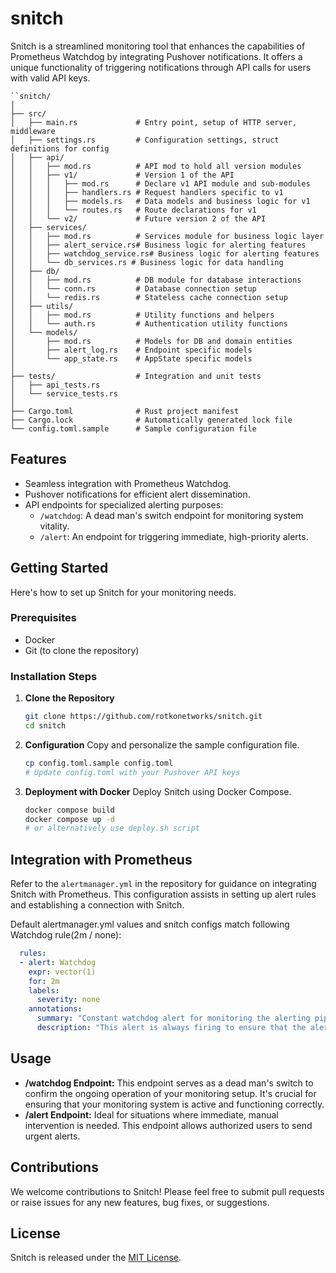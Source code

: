 # snitch

Snitch is a streamlined monitoring tool that enhances the capabilities
of Prometheus Watchdog by integrating Pushover notifications. It offers
a unique functionality of triggering notifications through API calls for
users with valid API keys.


```
``snitch/
│
├── src/
│   ├── main.rs             # Entry point, setup of HTTP server, middleware
│   ├── settings.rs         # Configuration settings, struct definitions for config
│   ├── api/
│   │   ├── mod.rs          # API mod to hold all version modules
│   │   ├── v1/             # Version 1 of the API
│   │   │   ├── mod.rs      # Declare v1 API module and sub-modules
│   │   │   ├── handlers.rs # Request handlers specific to v1
│   │   │   ├── models.rs   # Data models and business logic for v1
│   │   │   └── routes.rs   # Route declarations for v1
│   │   └── v2/             # Future version 2 of the API
│   ├── services/
│   │   ├── mod.rs          # Services module for business logic layer
│   │   ├── alert_service.rs# Business logic for alerting features
│   │   ├── watchdog_service.rs# Business logic for alerting features
│   │   └── db_services.rs # Business logic for data handling
│   ├── db/
│   │   ├── mod.rs          # DB module for database interactions
│   │   └── conn.rs         # Database connection setup
│   │   └── redis.rs        # Stateless cache connection setup
│   ├── utils/
│   │   ├── mod.rs          # Utility functions and helpers
│   │   └── auth.rs         # Authentication utility functions
│   └── models/
│       ├── mod.rs          # Models for DB and domain entities
│       ├── alert_log.rs    # Endpoint specific models
│       └── app_state.rs    # AppState specific models
│
├── tests/                  # Integration and unit tests
│   ├── api_tests.rs
│   └── service_tests.rs
│
├── Cargo.toml              # Rust project manifest
├── Cargo.lock              # Automatically generated lock file
└── config.toml.sample      # Sample configuration file
```

## Features
- Seamless integration with Prometheus Watchdog.
- Pushover notifications for efficient alert dissemination.
- API endpoints for specialized alerting purposes:
  - `/watchdog`: A dead man's switch endpoint for monitoring system vitality.
  - `/alert`: An endpoint for triggering immediate, high-priority alerts.

## Getting Started

Here's how to set up Snitch for your monitoring needs.

### Prerequisites
- Docker
- Git (to clone the repository)

### Installation Steps

1. **Clone the Repository**
   ```bash
   git clone https://github.com/rotkonetworks/snitch.git
   cd snitch
   ```

2. **Configuration**
   Copy and personalize the sample configuration file.
   ```bash
   cp config.toml.sample config.toml
   # Update config.toml with your Pushover API keys
   ```

3. **Deployment with Docker**
   Deploy Snitch using Docker Compose.
   ```bash
   docker compose build
   docker compose up -d
   # or alternatively use deploy.sh script
   ```

## Integration with Prometheus

Refer to the `alertmanager.yml` in the repository for guidance on integrating
Snitch with Prometheus. This configuration assists in setting up alert rules
and establishing a connection with Snitch.

Default alertmanager.yml values and snitch configs match following Watchdog rule(2m / none):
```yaml
  rules:
  - alert: Watchdog
    expr: vector(1)
    for: 2m
    labels:
      severity: none
    annotations:
      summary: "Constant watchdog alert for monitoring the alerting pipeline."
      description: "This alert is always firing to ensure that the alerting pipeline is functional."
```

## Usage

- **/watchdog Endpoint:** This endpoint serves as a dead man's switch to confirm
the ongoing operation of your monitoring setup. It's crucial for ensuring that
your monitoring system is active and functioning correctly.
- **/alert Endpoint:** Ideal for situations where immediate, manual intervention
is needed. This endpoint allows authorized users to send urgent alerts.

## Contributions

We welcome contributions to Snitch! Please feel free to submit pull requests
or raise issues for any new features, bug fixes, or suggestions.

## License

Snitch is released under the [MIT License](LICENSE).
